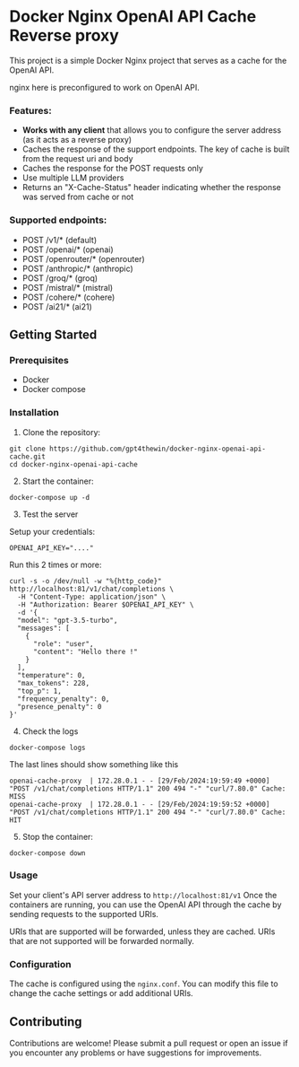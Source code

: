 # Docker Nginx OpenAI API Cache Reverse proxy

This project is a simple Docker Nginx project that serves as a cache for the OpenAI API.

nginx here is preconfigured to work on OpenAI API.

### Features:

- **Works with any client** that allows you to configure the server address (as it acts as a reverse proxy)
- Caches the response of the support endpoints. The key of cache is built from the request uri and body
- Caches the response for the POST requests only
- Use multiple LLM providers
- Returns an "X-Cache-Status" header indicating whether the response was served from cache or not

### Supported endpoints:

- POST /v1/* (default)
- POST /openai/* (openai)
- POST /openrouter/* (openrouter)
- POST /anthropic/* (anthropic)
- POST /groq/* (groq)
- POST /mistral/* (mistral)
- POST /cohere/* (cohere)
- POST /ai21/* (ai21)

## Getting Started

### Prerequisites

- Docker
- Docker compose

### Installation

1. Clone the repository:

```
git clone https://github.com/gpt4thewin/docker-nginx-openai-api-cache.git
cd docker-nginx-openai-api-cache
```

2. Start the container:

```
docker-compose up -d
```

3. Test the server

Setup your credentials:
```
OPENAI_API_KEY="...."
```

Run this 2 times or more:
```
curl -s -o /dev/null -w "%{http_code}" http://localhost:81/v1/chat/completions \
  -H "Content-Type: application/json" \
  -H "Authorization: Bearer $OPENAI_API_KEY" \
  -d '{
  "model": "gpt-3.5-turbo",
  "messages": [
    {
      "role": "user",
      "content": "Hello there !"
    }
  ],
  "temperature": 0,
  "max_tokens": 228,
  "top_p": 1,
  "frequency_penalty": 0,
  "presence_penalty": 0
}'
```

4. Check the logs

```
docker-compose logs
```

The last lines should show something like this
```
openai-cache-proxy  | 172.28.0.1 - - [29/Feb/2024:19:59:49 +0000] "POST /v1/chat/completions HTTP/1.1" 200 494 "-" "curl/7.80.0" Cache: MISS
openai-cache-proxy  | 172.28.0.1 - - [29/Feb/2024:19:59:52 +0000] "POST /v1/chat/completions HTTP/1.1" 200 494 "-" "curl/7.80.0" Cache: HIT
```

5. Stop the container:

```
docker-compose down
```

### Usage

Set your client's API server address to `http://localhost:81/v1`
Once the containers are running, you can use the OpenAI API through the cache by sending requests to the supported URIs.

URIs that are supported will be forwarded, unless they are cached. 
URIs that are not supported will be forwarded normally.

### Configuration

The cache is configured using the `nginx.conf`. You can modify this file to change the cache settings or add additional URIs.

## Contributing

Contributions are welcome! Please submit a pull request or open an issue if you encounter any problems or have suggestions for improvements.
